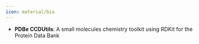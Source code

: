 ```yaml
---
icon: material/bio
---
```





- **PDBe CCDUtils**: A small molecules chemistry toolkit using RDKit for the Protein Data Bank  



